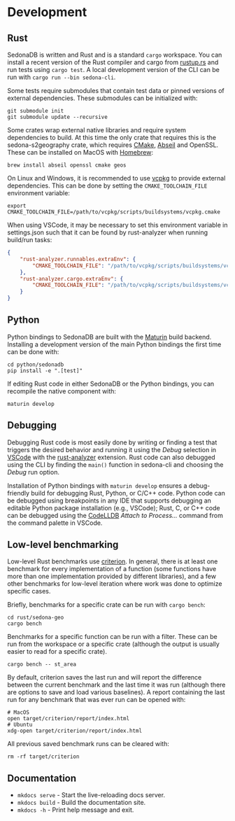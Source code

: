 <!---
  Licensed to the Apache Software Foundation (ASF) under one
  or more contributor license agreements.  See the NOTICE file
  distributed with this work for additional information
  regarding copyright ownership.  The ASF licenses this file
  to you under the Apache License, Version 2.0 (the
  "License"); you may not use this file except in compliance
  with the License.  You may obtain a copy of the License at

    http://www.apache.org/licenses/LICENSE-2.0

  Unless required by applicable law or agreed to in writing,
  software distributed under the License is distributed on an
  "AS IS" BASIS, WITHOUT WARRANTIES OR CONDITIONS OF ANY
  KIND, either express or implied.  See the License for the
  specific language governing permissions and limitations
  under the License.
-->

# Development

## Rust

SedonaDB is written and Rust and is a standard `cargo` workspace. You can
install a recent version of the Rust compiler and cargo from
[rustup.rs](https://rustup.rs/) and run tests using `cargo test`. A local
development version of the CLI can be run with `cargo run --bin sedona-cli`.

Some tests require submodules that contain test data or pinned versions of
external dependencies. These submodules can be initialized with:

```shell
git submodule init
git submodule update --recursive
```

<!-- Additionally, you can download the  -->

Some crates wrap external native libraries and require system dependencies
to build. At this time the only crate that requires this is the sedona-s2geography
crate, which requires [CMake](https://cmake.org),
[Abseil](https://github.com/abseil/abseil-cpp) and OpenSSL. These can be installed
on MacOS with [Homebrew](https://brew.sh):

```shell
brew install abseil openssl cmake geos
```

On Linux and Windows, it is recommended to use [vcpkg](https://github.com/microsoft/vcpkg)
to provide external dependencies. This can be done by setting the `CMAKE_TOOLCHAIN_FILE`
environment variable:

```shell
export CMAKE_TOOLCHAIN_FILE=/path/to/vcpkg/scripts/buildsystems/vcpkg.cmake
```

When using VSCode, it may be necessary to set this environment variable in settings.json
such that it can be found by rust-analyzer when running build/run tasks:

```json
{
    "rust-analyzer.runnables.extraEnv": {
        "CMAKE_TOOLCHAIN_FILE": "/path/to/vcpkg/scripts/buildsystems/vcpkg.cmake"
    },
    "rust-analyzer.cargo.extraEnv": {
        "CMAKE_TOOLCHAIN_FILE": "/path/to/vcpkg/scripts/buildsystems/vcpkg.cmake"
    }
}
```

## Python

Python bindings to SedonaDB are built with the [Maturin](https://www.maturin.rs) build
backend. Installing a development version of the main Python bindings the first time
can be done with:

```shell
cd python/sedonadb
pip install -e ".[test]"
```

If editing Rust code in either SedonaDB or the Python bindings, you can recompile the
native component with:

```shell
maturin develop
```

## Debugging

Debugging Rust code is most easily done by writing or finding a test that triggers
the desired behavior and running it using the *Debug* selection in
[VSCode](https://code.visualstudio.com/) with the
[rust-analyzer](https://marketplace.visualstudio.com/items?itemName=rust-lang.rust-analyzer)
extension. Rust code can also debugged using the CLI by finding the `main()` function in
sedona-cli and choosing the *Debug* run option.

Installation of Python bindings with `maturin develop` ensures a debug-friendly build for
debugging Rust, Python, or C/C++ code. Python code can be debugged using breakpoints in
any IDE that supports debugging an editable Python package installation (e.g., VSCode);
Rust, C, or C++ code can be debugged using the
[CodeLLDB](https://marketplace.visualstudio.com/items?itemName=vadimcn.vscode-lldb)
*Attach to Process...* command from the command palette in VSCode.

## Low-level benchmarking

Low-level Rust benchmarks use [criterion](https://github.com/bheisler/criterion.rs).
In general, there is at least one benchmark for every implementation of a function
(some functions have more than one implementation provided by different libraries),
and a few other benchmarks for low-level iteration where work was done to optimize
specific cases.

Briefly, benchmarks for a specific crate can be run with `cargo bench`:

```shell
cd rust/sedona-geo
cargo bench
```

Benchmarks for a specific function can be run with a filter. These can be run
from the workspace or a specific crate (although the output is usually easier
to read for a specific crate).

```shell
cargo bench -- st_area
```

By default, criterion saves the last run and will report the difference between the
current benchmark and the last time it was run (although there are options to
save and load various baselines). A report containing the last run for any
benchmark that was ever run can be opened with:

```shell
# MacOS
open target/criterion/report/index.html
# Ubuntu
xdg-open target/criterion/report/index.html
```

All previous saved benchmark runs can be cleared with:

```shell
rm -rf target/criterion
```

## Documentation

* `mkdocs serve` - Start the live-reloading docs server.
* `mkdocs build` - Build the documentation site.
* `mkdocs -h` - Print help message and exit.
